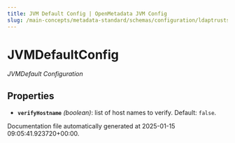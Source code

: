 ```yaml
---
title: JVM Default Config | OpenMetadata JVM Config
slug: /main-concepts/metadata-standard/schemas/configuration/ldaptruststoreconfig/jvmdefaultconfig
---
```


# JVMDefaultConfig

*JVMDefault Configuration*

## Properties

- **`verifyHostname`** *(boolean)*: list of host names to verify. Default: `false`.


Documentation file automatically generated at 2025-01-15 09:05:41.923720+00:00.
